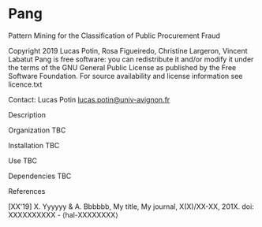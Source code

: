 # Pang
Pattern Mining for the Classification of Public Procurement Fraud

Copyright 2019 Lucas Potin, Rosa Figueiredo, Christine Largeron, Vincent Labatut
Pang is free software: you can redistribute it and/or modify it under the terms of the GNU General Public License as published by the Free Software Foundation. For source availability and license information see licence.txt

Contact: Lucas Potin lucas.potin@univ-avignon.fr

Description

Organization
TBC

Installation
TBC

Use
TBC

Dependencies
TBC

References

[XX'19] X. Yyyyyy & A. Bbbbbb, My title, My journal, X(X)/XX-XX, 201X. doi: XXXXXXXXXX - ⟨hal-XXXXXXXX⟩
